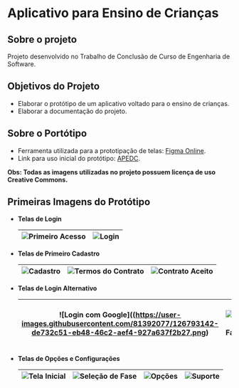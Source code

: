# Aplicativo para Ensino de Crianças

## Sobre o projeto

Projeto desenvolvido no Trabalho de Conclusão de Curso de Engenharia de Software.

## Objetivos do Projeto

* Elaborar o protótipo de um aplicativo voltado para o ensino de crianças.
* Elaborar a documentação do projeto.

## Sobre o Portótipo

* Ferramenta utilizada para a prototipação de telas: [Figma Online](https://www.figma.com/).
* Link para uso inicial do protótipo: [APEDC](https://www.figma.com/file/TZR3CZQWU1AnDespexqltq/APEDC?node-id=0%3A1).

**Obs: Todas as imagens utilizadas no projeto possuem licença de uso Creative Commons.**

## Primeiras Imagens do Protótipo

* **Telas de Login**

    |![Primeiro Acesso](https://user-images.githubusercontent.com/81392077/126776415-74138cfc-7419-459f-8109-ef087d493467.png) |![Login](https://user-images.githubusercontent.com/81392077/126783815-98d4a3d4-5e1e-4e8f-b888-81150749ad8b.png) |
    |---|---|

* **Telas de Primeiro Cadastro**
  
    |![Cadastro](https://user-images.githubusercontent.com/81392077/126776569-97188e0b-da85-4681-9b18-183d3e1651f6.png) |![Termos do Contrato](https://user-images.githubusercontent.com/81392077/126778391-9e582edb-63fc-4f0e-b659-bc49f995ca26.png) |![Contrato Aceito](https://user-images.githubusercontent.com/81392077/126776656-7ec7a29f-ce9a-4d3f-9006-4a5faa6b2aa4.png) |
    |---|---|---|

* **Telas de Login Alternativo**

    | ![Login com Google]((https://user-images.githubusercontent.com/81392077/126793142-de732c51-eb48-46c2-aef4-927a637f2b27.png) |![Login com Facebook](https://user-images.githubusercontent.com/81392077/126793228-ae9cb772-f9e1-4a66-b866-b94613186750.png) |![Login com Apple ID](https://user-images.githubusercontent.com/81392077/126793360-0a2d2166-18b3-4492-b88d-f348252b6b3d.png) |
    |---|---|---|

* **Telas de Opções e Configurações**

    | ![Tela Inicial](https://user-images.githubusercontent.com/81392077/126776895-6b6bc95a-f2d2-4b20-8620-6b3a2bde6998.png) | ![Seleção de Fase](https://user-images.githubusercontent.com/81392077/126776933-a08b817e-51d4-42b9-8835-6f5c9d0b9ba0.png) | ![Opções](https://user-images.githubusercontent.com/81392077/126781138-5e00be08-6f8f-44fa-993c-4bbfa5759d78.png) | ![Suporte](https://user-images.githubusercontent.com/81392077/126781174-8e3e53c7-ed0e-4c5d-aefa-d06d647a5f94.png) |
    |---|---|---|---|
